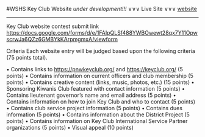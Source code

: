 #WSHS Key Club Website
*under development!!!*
∨∨∨ Live Site ∨∨∨
[website](https://chwrd.github.io/WSHS-Key-Club/)


---


Key Club website contest submit link
https://docs.google.com/forms/d/e/1FAIpQLSf488YWBOwewt28qx7Y11OpwscrwJa6QZz6GMBYkKArpmgmxA/viewform

Criteria
Each website entry will be judged based upon the following criteria (75 points total).

• Contains links to https://pnwkeyclub.org/ and https://keyclub.org/ (5 points)
• Contains information on current officers and club membership (5 points)
• Contains creative content (links, music, photos, etc.) (15 points)
• Sponsoring Kiwanis Club featured with contact information (5 points)
• Contains lieutenant governor’s name and email address (5 points)
• Contains information on how to join Key Club and who to contact (5 points)
• Contains club service project information (5 points)
• Contains dues information (5 points)
• Contains information about the District Project (5 points)
• Contains information on Key Club International Service Partner organizations (5 points)
• Visual appeal (10 points)